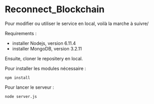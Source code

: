 # Reconnect_Blockchain

Pour modifier ou utiliser le service en local, voilà la marche à suivre/

Requirements :
- installer Nodejs, version 6.11.4
- installer MongoDB, version 3.2.11

Ensuite, cloner le repositery en local.

Pour installer les modules nécessaire :
```
npm install
```

Pour lancer le serveur :
```
node server.js
```
